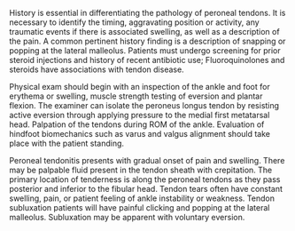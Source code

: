 History is essential in differentiating the pathology of peroneal tendons. It is necessary to identify the timing, aggravating position or activity, any traumatic events if there is associated swelling, as well as a description of the pain. A common pertinent history finding is a description of snapping or popping at the lateral malleolus. Patients must undergo screening for prior steroid injections and history of recent antibiotic use; Fluoroquinolones and steroids have associations with tendon disease.

Physical exam should begin with an inspection of the ankle and foot for erythema or swelling, muscle strength testing of eversion and plantar flexion. The examiner can isolate the peroneus longus tendon by resisting active eversion through applying pressure to the medial first metatarsal head. Palpation of the tendons during ROM of the ankle. Evaluation of hindfoot biomechanics such as varus and valgus alignment should take place with the patient standing.

Peroneal tendonitis presents with gradual onset of pain and swelling. There may be palpable fluid present in the tendon sheath with crepitation. The primary location of tenderness is along the peroneal tendons as they pass posterior and inferior to the fibular head. Tendon tears often have constant swelling, pain, or patient feeling of ankle instability or weakness. Tendon subluxation patients will have painful clicking and popping at the lateral malleolus. Subluxation may be apparent with voluntary eversion.